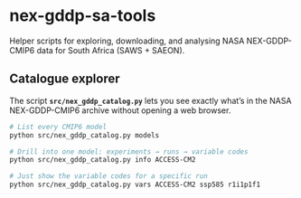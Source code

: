 # nex-gddp-sa-tools
Helper scripts for exploring, downloading, and analysing NASA NEX-GDDP-CMIP6 data for South Africa (SAWS + SAEON).

## Catalogue explorer

The script **`src/nex_gddp_catalog.py`** lets you see exactly what’s in the
NASA NEX-GDDP-CMIP6 archive without opening a web browser.

```bash
# List every CMIP6 model
python src/nex_gddp_catalog.py models

# Drill into one model: experiments → runs → variable codes
python src/nex_gddp_catalog.py info ACCESS-CM2

# Just show the variable codes for a specific run
python src/nex_gddp_catalog.py vars ACCESS-CM2 ssp585 r1i1p1f1
